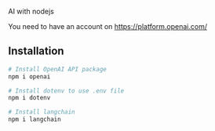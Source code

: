 AI with nodejs

You need to have an account on https://platform.openai.com/

## Installation

```sh
# Install OpenAI API package
npm i openai

# Install dotenv to use .env file
npm i dotenv

# Install langchain
npm i langchain
```
